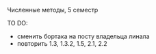 Численные методы, 5 семестр


TO DO:
- сменить бортака на посту владельца линала
- повторить 1.3, 1.3.2, 1.5, 2.1, 2.2

